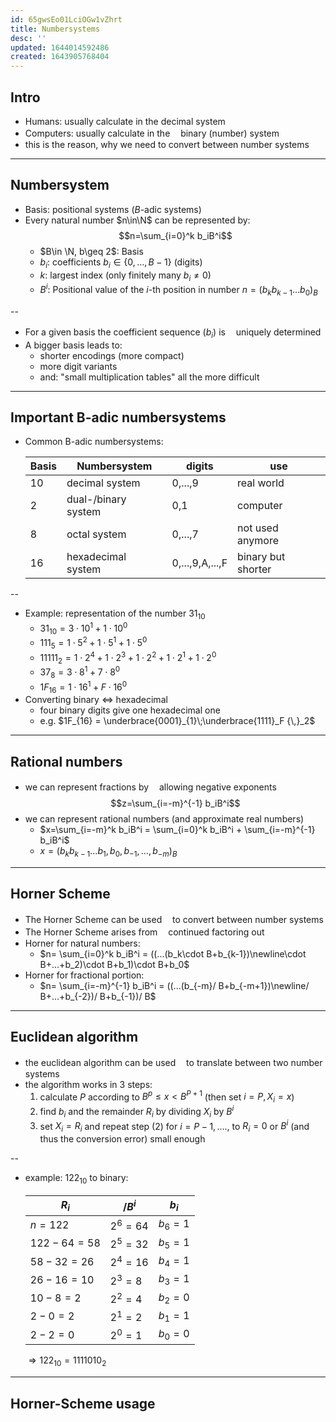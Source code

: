 ```yaml
---
id: 65gwsEo01LciOGw1vZhrt
title: Numbersystems
desc: ''
updated: 1644014592486
created: 1643905768404
---
```


## Intro
* Humans: usually calculate in the decimal system
* Computers: usually calculate in theㅤ binary (number) system
* this is the reason, why we need to convert between number systems

---

## Numbersystem
* Basis: positional systems ($B$-adic systems)
* Every natural number $n\in\N$ can be represented by:
  $$n=\sum_{i=0}^k b_iB^i$$
  * $B\in \N, b\geq 2$: Basis
  * $b_i$: coefficients $b_i\in\{0, ..., B-1\}$ (digits)
  * $k$: largest index (only finitely many $b_i\neq 0$)
  * $B^i$: Positional value of the $i$-th position in number $n=(b_kb_{k-1}...b_0)_B$

--

* For a given basis the coefficient sequence $(b_i)$ isㅤ uniquely determined
* A bigger basis leads to:
  * shorter encodings (more compact)
  * more digit variants
  * and: "small multiplication tables" all the more difficult

---

## Important B-adic numbersystems


* Common B-adic numbersystems:
  
  | Basis | Numbersystem        | digits          | use                |
  |-------|---------------------|-----------------|--------------------|
  | 10    | decimal system      | 0,...,9         | real world         |
  | 2     | dual-/binary system | 0,1             | computer           |
  | 8     | octal system        | 0,...,7         | not used anymore   |
  | 16    | hexadecimal system  | 0,...,9,A,...,F | binary but shorter |

--

* Example: representation of the number $31_{10}$
  * $31_{10} = 3\cdot 10^1 + 1\cdot 10^0$
  * $111_5 = 1\cdot 5^2+1\cdot 5^1+1\cdot 5^0$
  * $11111_2 = 1\cdot 2^4+ 1\cdot 2^3+ 1\cdot 2^2+ 1\cdot 2^1 + 1\cdot 2^0$
  * $37_8 = 3\cdot 8^1+7\cdot 8^0$
  * $1F_{16} = 1\cdot 16^1 + F\cdot 16^0$
* Converting binary $\Leftrightarrow$ hexadecimal
  * four binary digits give one hexadecimal one
  * e.g. $1F_{16} = \underbrace{0001}_{1}\;\underbrace{1111}_F {\,}_2$

---

## Rational numbers
* we can represent fractions by ㅤallowing negative exponents $$z=\sum_{i=-m}^{-1} b_iB^i$$
* we can represent rational numbers (and approximate real numbers)
  * $x=\sum_{i=-m}^k b_iB^i = \sum_{i=0}^k b_iB^i + \sum_{i=-m}^{-1} b_iB^i$
  * $x = (b_k b_{k-1}...b_1,b_0,b_{-1},...,b_{-m})_B$

---

## Horner Scheme
* The Horner Scheme can be used ㅤto convert between number systems
* The Horner Scheme arises from ㅤcontinued factoring out
* Horner for natural numbers:
  * $n= \sum_{i=0}^k b_iB^i = ((...(b_k\cdot B+b_{k-1})\newline\cdot B+...+b_2)\cdot B+b_1)\cdot B+b_0$
* Horner for fractional portion:
  * $n= \sum_{i=-m}^{-1} b_iB^i = ((...(b_{-m}/ B+b_{-m+1})\newline/ B+...+b_{-2})/ B+b_{-1})/ B$

<!-- ## Conversion between number systems -->

---

## Euclidean algorithm
* the euclidean algorithm can be used ㅤto translate between two number systems
* the algorithm works in 3 steps:
  1. calculate $P$ according to $B^p\leq x<B^{P+1}$ (then set $i=P, X_i=x$)
  2. find $b_i$ and the remainder $R_i$ by dividing $X_i$ by $B^i$
  3. set $X_i=R_i$ and repeat step (2) for $i=P-1, .... ,$ to $R_i=0$ or $B^i$ (and thus the conversion error) small enough

--

* example: $122_{10}$ to binary:
  
  | $R_i$       | $/B^i$   | $b_i$   |
  |-------------|----------|---------|
  | $n=122$     | $2^6=64$ | $b_6=1$ |
  | $122-64=58$ | $2^5=32$ | $b_5=1$ |
  | $58-32=26$  | $2^4=16$ | $b_4=1$ |
  | $26-16=10$  | $2^3=8$  | $b_3=1$ |
  | $10-8=2$    | $2^2=4$  | $b_2=0$ |
  | $2-0=2$     | $2^1=2$  | $b_1=1$ |
  | $2-2=0$     | $2^0=1$  | $b_0=0$ |
  $\Longrightarrow 122_{10} = 1111010_2$

---

## Horner-Scheme usage

<!-- TODO -->